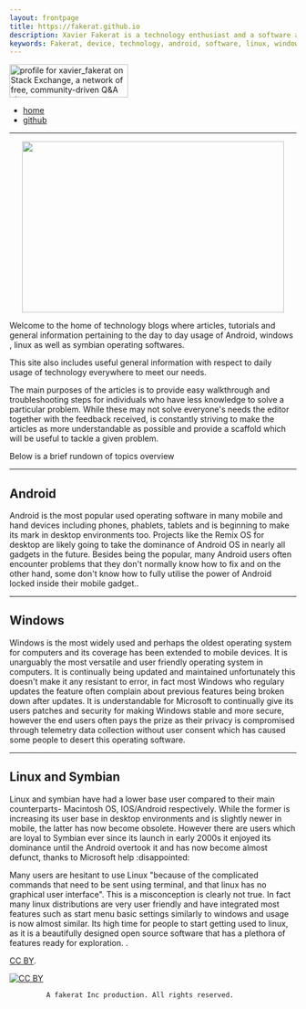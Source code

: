 ```yaml
---
layout: frontpage
title: https://fakerat.github.io
description: Xavier Fakerat is a technology enthusiast and a software analyst. He is been mainly motivated by need to share technological information to the whole world by any means possible. Technology is the future of the our world hence the need for poeple to know how it works and use it for the good of the world and of future generations.
keywords: Fakerat, device, technology, android, software, linux, windows
---
```


<a href="https://stackexchange.com/users/10230328/xavier-fakerat"><img src="https://stackexchange.com/users/flair/10230328.png" width="208" height="58" alt="profile for xavier_fakerat on Stack Exchange, a network of free, community-driven Q&amp;A sites" title="profile for xavier_fakerat on Stack Exchange, a network of free, community-driven Q&amp;A sites" /></a>


<div class="navbar">
  <div class="navbar-inner">
      <ul class="nav">
          <li><a href="https://fakerat.github.io">home</a></li>
          <li><a href="https://github.com/fakerat">github</a></li>
      </ul>
  </div>
</div>

  ---


  <p align="center">
  <img width="460" height="300" src="https://i.stack.imgur.com/xqGvr.png/460/300">
</p>

  <p>Welcome to the home of technology blogs where articles, tutorials and general information pertaining to the day to day usage of Android, windows , linux as well as symbian operating softwares.

  This site also includes useful general information with respect to daily usage of technology  everywhere to meet our needs.</p>

  <p>The main purposes of the articles is to provide easy walkthrough and troubleshooting steps for individuals who have less knowledge to solve a particular problem. While these may not solve everyone's needs the editor together with the feedback received, is constantly striving to make the articles as more understandable as possible and provide a scaffold which will be useful to tackle a given problem.</p>

  <p>Below is a brief rundown of topics overview</p>
  <hr class="major" />

  <h2>Android</h2>
  <p>Android is the most popular used operating software in many mobile and hand devices including phones, phablets, tablets and is beginning to make its mark in desktop environments too. Projects like the Remix OS for desktop are  likely going to take the dominance of Android OS in nearly all gadgets in the future. Besides being the popular, many Android users often encounter problems that they don't normally know how to fix and on the other hand, some don't know how to fully utilise the power of Android locked inside their mobile gadget..</p>


  <hr class="major" />

  <h2>Windows</h2>
  <p>Windows is the most widely used and perhaps the oldest operating system for computers and its coverage has been extended to mobile devices. It is unarguably the most versatile and user  friendly operating system in computers. It is continually being updated and maintained unfortunately this doesn't make it any resistant to error, in fact most Windows who regulary updates the feature often complain about previous features being broken down after updates. It is understandable for Microsoft to continually give its users patches and security for making Windows stable and more secure, however the end users often pays the prize as their privacy is compromised through telemetry data collection without user consent which has caused some people to desert this operating software.  </p>


  <hr class="major" />

  <h2>Linux and Symbian</h2>
  <p>Linux and symbian have had a lower base user compared to their main counterparts- Macintosh OS, IOS/Android respectively. While the former is increasing its user base in desktop environments and is slightly newer in mobile, the latter has now become obsolete. However there are users which are loyal to Symbian ever since its launch in early 2000s it enjoyed its dominance until the Android overtook it and has now become almost defunct, thanks to Microsoft help :disappointed: </p>
  <p>Many users are hesitant to use Linux "because of the complicated commands that need to be sent using terminal, and that linux has no graphical user interface". This is a misconception is clearly not true. In fact many linux distributions are very user friendly and have integrated most features such as start menu basic settings similarly to windows and usage is now almost similar. Its high time for people to start getting used to linux, as it is a beautifully designed open source software that has a plethora of features ready for exploration. .</p>




  <!-- Footer -->

  [CC BY](https://creativecommons.org/licenses/by/3.0/).

  [![CC BY](https://i.creativecommons.org/l/by/3.0/88x31.png)](https://creativecommons.org/licenses/by/3.0/)


			 A fakerat Inc production. All rights reserved.
